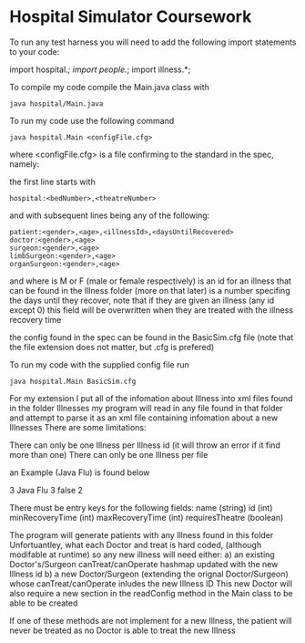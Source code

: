 # Hospital Simulator Coursework

To run any test harness you will need to add the following import statements to your code:

import hospital.*;
import people.*;
import illness.*;

To compile my code compile the Main.java class with
```
java hospital/Main.java
```
To run my code use the following command
```
java hospital.Main <configFile.cfg>
```
where <configFile.cfg> is a file confirming to the standard in the spec, namely:

the first line starts with
```
hospital:<bedNumber>,<theatreNumber>
```
and with subsequent lines being any of the following:
```
patient:<gender>,<age>,<illnessId>,<daysUntilRecovered>
doctor:<gender>,<age>
surgeon:<gender>,<age>
limbSurgeon:<gender>,<age>
organSurgeon:<gender>,<age>
```

and where <gender> is M or F (male or female respectively)
<illnessId> is an id for an illness that can be found in the Illness folder (more on that later)
<daysUntilRecovered> is a number specifing the days until they recover, note that if they are given an illness (any id except 0)
	this field will be overwritten when they are treated with the illness recovery time

the config found in the spec can be found in the BasicSim.cfg file
(note that the file extension does not matter, but .cfg is prefered)

To run my code with the supplied config file run
```
java hospital.Main BasicSim.cfg
```


For my extension I put all of the infomation about Illness into xml files found in the folder Illnesses
my program will read in any file found in that folder and attempt to parse it as an xml file containing infomation about a new Illnesses
There are some limitations:

There can only be one Illness per Illness id (it will throw an error if it find more than one)
There can only be one Illness per file

an Example (Java Flu) is found below

<?xml version="1.0" encoding="UTF-8" standalone="no"?>
<!DOCTYPE properties SYSTEM "http://java.sun.com/dtd/properties.dtd">
<properties>
<entry key="minRecoveryTime">3</entry>
<entry key="name">Java Flu</entry>
<entry key="maxRecoveryTime">3</entry>
<entry key="requiresTheatre">false</entry>
<entry key="id">2</entry>
</properties>

There must be entry keys for the following fields:
name (string)
id (int)
minRecoveryTime (int)
maxRecoveryTime (int)
requiresTheatre (boolean)


The program will generate patients with any Illness found in this folder
Unfortuantley, what each Doctor and treat is hard coded, (although modifable at runtime) so any new illness will need either:
a) an existing Doctor's/Surgeon canTreat/canOperate hashmap updated with the new Illness id
b) a new Doctor/Surgeon (extending the orignal Doctor/Surgeon) whose canTreat/canOperate inludes the new Illness ID
This new Doctor will also require a new section in the readConfig method in the Main class to be able to be created

If one of these methods are not implement for a new Illness, the patient will never be treated as no Doctor is able to treat the new Illness


